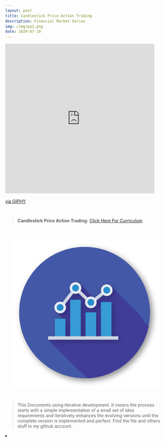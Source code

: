 ```yaml
---
layout: post
title: Candlestick Price Action Trading
description: Financial Market Series
img: /img/pa2.png
date: 2020-07-10
---
```



<iframe src="https://giphy.com/embed/xUA7aSIKJ4q79nPEkg" width="480" height="480" frameBorder="0" class="giphy-embed" allowFullScreen></iframe><p><a href="https://giphy.com/gifs/black-and-white-pixel-pixelart-xUA7aSIKJ4q79nPEkg">via GIPHY</a></p>
<Br>


> **Candlestick Price Action Trading**: <a href="https://itsmecevi.github.io/candlestick-trading/">Click Here For Curriculum</a>



<Br>
  
<img class="col one right" src="/img/pa.png" style="padding:25px">

<Br>

> This Documents using iterative development. It means the process starts with a simple implementation of a small set of idea requirements and iteratively enhances the evolving versions until the complete version is implemented and perfect.
> Find the file and others stuff in my github account.


<li>
<a id="icon" href="https://github.com/itsmecevi" target="_blank"><i class="fa fa-github fa-fw fa-2x"></i></a>
</li>
